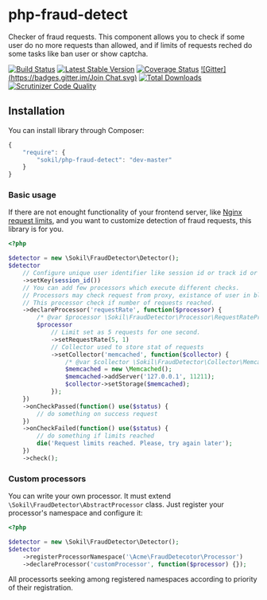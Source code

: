 php-fraud-detect
================

Checker of fraud requests. This component allows you to check if some user do no more requests than allowed, and if limits of requests reched do some tasks like ban user or show captcha.

[![Build Status](https://travis-ci.org/sokil/php-fraud-detect.png?branch=master&1)](https://travis-ci.org/sokil/php-fraud-detect)
[![Latest Stable Version](https://poser.pugx.org/sokil/php-fraud-detect/v/stable.png)](https://packagist.org/packages/sokil/php-fraud-detect)
[![Coverage Status](https://coveralls.io/repos/sokil/php-fraud-detect/badge.png)](https://coveralls.io/r/sokil/php-fraud-detect)
[![Gitter](https://badges.gitter.im/Join Chat.svg)](https://gitter.im/sokil/php-fraud-detect?utm_source=badge&utm_medium=badge&utm_campaign=pr-badge&utm_content=badge)
[![Total Downloads](http://img.shields.io/packagist/dt/sokil/php-fraud-detect.svg)](https://packagist.org/packages/sokil/php-fraud-detect)
[![Scrutinizer Code Quality](https://scrutinizer-ci.com/g/sokil/php-fraud-detect/badges/quality-score.png?b=master)](https://scrutinizer-ci.com/g/sokil/php-fraud-detect/?branch=master)

Installation
------------

You can install library through Composer:
```javascript
{
    "require": {
        "sokil/php-fraud-detect": "dev-master"
    }
}
```

### Basic usage

If there are not enought functionality of your frontend server, like [Nginx request limits](http://nginx.org/ru/docs/http/ngx_http_limit_req_module.html), and you want to customize detection of fraud requests, this library is for you.

```php
<?php

$detector = new \Sokil\FraudDetector\Detector();
$detector
    // Configure unique user identifier like session id or track id or user ip
    ->setKey(session_id())
    // You can add few processors which execute different checks.
    // Processors may check request from proxy, existance of user in blacklist, etc.
    // This processor check if number of requests reached.
    ->declareProcessor('requestRate', function($processor) {
        /* @var $processor \Sokil\FraudDetector\Processor\RequestRateProcessor */
        $processor
            // Limit set as 5 requests for one second.
            ->setRequestRate(5, 1)
            // Collector used to store stat of requests
            ->setCollector('memcached', function($collector) {
                /* @var $collector \Sokil\FraudDetector\Collector\MemcachedCollector */
                $memcached = new \Memcached();
                $memcached->addServer('127.0.0.1', 11211);
                $collector->setStorage($memcached);
            });
    })
    ->onCheckPassed(function() use($status) {
        // do something on success request
    })
    ->onCheckFailed(function() use($status) {
        // do something if limits reached
        die('Request limits reached. Please, try again later');
    })
    ->check();
```

### Custom processors

You can write your own processor. It must extend `\Sokil\FraudDetector\AbstractProcessor` class. Just register your processor's namespace and configure it:

```php
<?php

$detector = new \Sokil\FraudDetector\Detector();
$detector
    ->registerProcessorNamespace('\Acme\FraudDetecotor\Processor')
    ->declareProcessor('customProcessor', function($processor) {});
```

All processorts seeking among registered namespaces according to priority of their registration.
